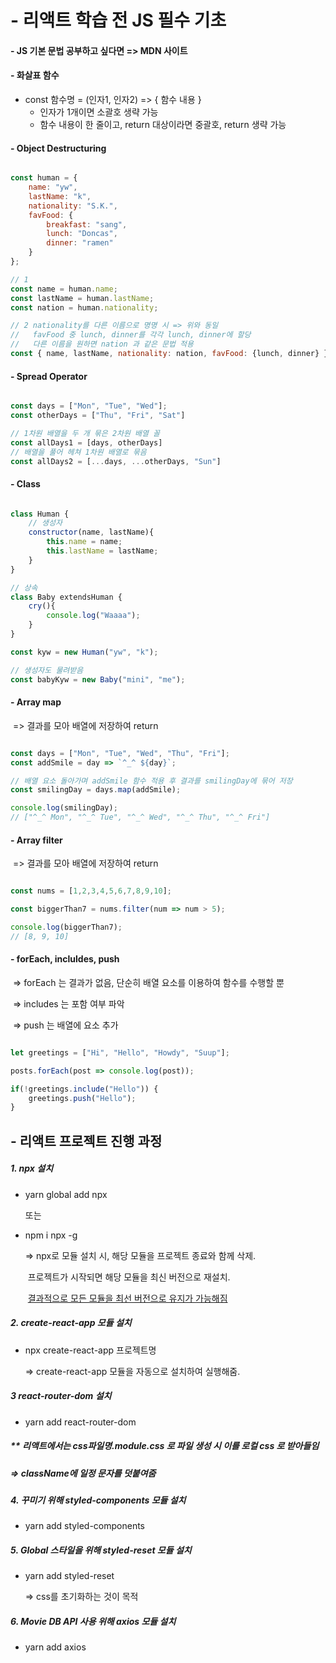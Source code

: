 # \- 리액트 학습 전 JS 필수 기초



#### \- JS 기본 문법 공부하고 싶다면 => MDN 사이트



#### \- 화살표 함수



- const 함수명 = (인자1, 인자2) => { 함수 내용 }
  - 인자가 1개이면 소괄호 생략 가능
  - 함수 내용이 한 줄이고, return 대상이라면 중괄호, return 생략 가능



#### \- Object Destructuring



```javascript

const human = {
    name: "yw",
    lastName: "k",
    nationality: "S.K.",
    favFood: {
    	breakfast: "sang",
        lunch: "Doncas",
        dinner: "ramen"
    }
};

// 1
const name = human.name;
const lastName = human.lastName;
const nation = human.nationality;

// 2 nationality를 다른 이름으로 명명 시 => 위와 동일
//	 favFood 중 lunch, dinner를 각각 lunch, dinner에 할당
//   다른 이름을 원하면 nation 과 같은 문법 적용
const { name, lastName, nationality: nation, favFood: {lunch, dinner} } = human;

```





#### \- Spread Operator



```javascript

const days = ["Mon", "Tue", "Wed"];
const otherDays = ["Thu", "Fri", "Sat"]

// 1차원 배열을 두 개 묶은 2차원 배열 꼴
const allDays1 = [days, otherDays]
// 배열을 풀어 헤쳐 1차원 배열로 묶음
const allDays2 = [...days, ...otherDays, "Sun"]

```





#### \- Class



```javascript

class Human {
    // 생성자
    constructor(name, lastName){
        this.name = name;
        this.lastName = lastName;
    }
}

// 상속
class Baby extendsHuman {
    cry(){
        console.log("Waaaa");
    }
}

const kyw = new Human("yw", "k");

// 생성자도 물려받음
const babyKyw = new Baby("mini", "me");

```



#### \- Array map

​	=> 결과를 모아 배열에 저장하여 return



```javascript

const days = ["Mon", "Tue", "Wed", "Thu", "Fri"];
const addSmile = day => `^_^ ${day}`;

// 배열 요소 돌아가며 addSmile 함수 적용 후 결과를 smilingDay에 묶어 저장
const smilingDay = days.map(addSmile);

console.log(smilingDay);
// ["^_^ Mon", "^_^ Tue", "^_^ Wed", "^_^ Thu", "^_^ Fri"]

```



#### \- Array filter

​	=> 결과를 모아 배열에 저장하여 return



```javascript

const nums = [1,2,3,4,5,6,7,8,9,10];

const biggerThan7 = nums.filter(num => num > 5);

console.log(biggerThan7);
// [8, 9, 10]


```





#### \- forEach, incluldes, push

​	=> forEach 는 결과가 없음, 단순히 배열 요소를 이용하여 함수를 수행할 뿐

​	=> includes 는 포함 여부 파악

​	=> push 는 배열에 요소 추가



```javascript

let greetings = ["Hi", "Hello", "Howdy", "Suup"];

posts.forEach(post => console.log(post));

if(!greetings.include("Hello")) {
    greetings.push("Hello");
}

```







## \- 리액트 프로젝트 진행 과정





##### 1. npx 설치

- yarn global add npx

  또는

- npm i npx -g

  => npx로 모듈 설치 시, 해당 모듈을 프로젝트 종료와 함께 삭제.

  ​     프로젝트가 시작되면 해당 모듈을 최신 버전으로 재설치.

  ​     <u>결과적으로 모든 모듈을 최선 버전으로 유지가 가능해짐</u>



##### 2. create-react-app 모듈 설치

- npx create-react-app 프로젝트명

  => create-react-app 모듈을 자동으로 설치하여 실행해줌.



##### 3 react-router-dom 설치

- yarn add react-router-dom



##### \*\* 리액트에서는 css파일명.module.css 로 파일 생성 시 이를 로컬 css 로 받아들임 

#####     => className에 일정 문자를 덧붙여줌



##### 4. 꾸미기 위해 styled-components 모듈 설치

- yarn add styled-components



##### 5. Global 스타일을 위해  styled-reset 모듈 설치

- yarn add styled-reset

  => css를 초기화하는 것이 목적



##### 6.  Movie DB API 사용 위해 axios 모듈 설치

- yarn add axios



